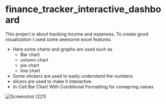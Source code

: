 # finance_tracker_interactive_dashboard

This project is about tracking income and expenses. 
To create good visualization I used some awesome excel features.

- Here some charts and graphs are used such as
  - Bar chart
  - column chart
  - pie chart
  - line chart
- Some stickers are used to easly understand the numbers
- slicers are used to make it interactive.
- In-Cell Bar Chart With Conditional Formatting for comapring values  



![Screenshot (221)](https://user-images.githubusercontent.com/78147828/189853043-e8dbe760-38d5-41b8-a3ad-b8b0f1c9d000.png)
